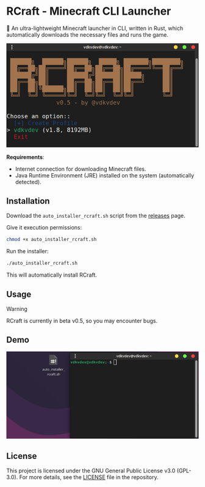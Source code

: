 # RCraft - Minecraft CLI Launcher

🦀 An ultra-lightweight Minecraft launcher in CLI, written in Rust, which automatically downloads the necessary files and runs the game.

<img src="media/screenshot.png" alt="Demo RCraft"/>

**Requirements**:
- Internet connection for downloading Minecraft files.
- Java Runtime Environment (JRE) installed on the system (automatically detected).

## Installation

Download the `auto_installer_rcraft.sh` script from the [releases](https://github.com/vdkvdev/RCraft/releases/tag/v0.5) page.

Give it execution permissions:

```bash
chmod +x auto_installer_rcraft.sh
```

Run the installer:

```bash
./auto_installer_rcraft.sh
```

This will automatically install RCraft.

## Usage
> [!warning]
> RCraft is currently in beta v0.5, so you may encounter bugs.

## Demo
<img src="media/demo.gif" alt="Demo"/>

## License

This project is licensed under the GNU General Public License v3.0 (GPL-3.0).
For more details, see the [LICENSE](LICENSE) file in the repository.
